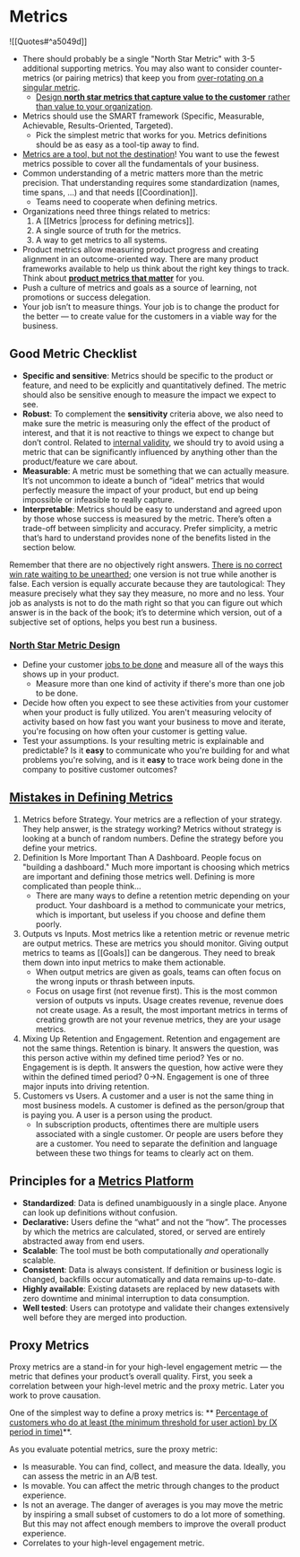 # Metrics

![[Quotes#^a5049d]]

- There should probably be a single "North Star Metric" with 3-5 additional supporting metrics. You may also want to consider counter-metrics (or pairing metrics) that keep you from [over-rotating on a singular metric](https://www.dataliftoff.com/wp-content/uploads/2022/10/tennis_balls-1536x2048.jpeg).
	-  [Design **north star metrics that capture value to the customer** rather than value to your organization](https://roundup.getdbt.com/p/the-perfect-north-star-metric).
- Metrics should use the SMART framework (Specific, Measurable, Achievable, Results-Oriented, Targeted).
	- Pick the simplest metric that works for you. Metrics definitions should be as easy as a tool-tip away to find.
- [Metrics are a tool, but not the destination](https://breakingpoint.substack.com/p/you-have-too-many-metrics)! You want to use the fewest metrics possible to cover all the fundamentals of your business.
- Common understanding of a metric matters more than the metric precision. That understanding requires some standardization (names, time spans, ...) and that needs [[Coordination]].
	- Teams need to cooperate when defining metrics.
- Organizations need three things related to metrics:
	1. A [[Metrics |process for defining metrics]].
	2. A single source of truth for the metrics.
	3. A way to get metrics to all systems.
- Product metrics allow measuring product progress and creating alignment in an outcome-oriented way. There are many product frameworks available to help us think about the right key things to track. Think about **[product metrics that matter](https://uxdesign.cc/product-metrics-that-matter-951b9e4d4eca)** for you.
- Push a culture of metrics and goals as a source of learning, not promotions or success delegation.
- Your job isn’t to measure things. Your job is to change the product for the better — to create value for the customers in a viable way for the business.

## Good Metric Checklist

- **Specific and sensitive**: Metrics should be specific to the product or feature, and need to be explicitly and quantitatively defined. The metric should also be sensitive enough to measure the impact we expect to see.
- **Robust**: To complement the **sensitivity** criteria above, we also need to make sure the metric is measuring only the effect of the product of interest, and that it is not reactive to things we expect to change but don’t control. Related to [internal validity](https://en.wikipedia.org/wiki/Internal_validity), we should try to avoid using a metric that can be significantly influenced by anything other than the product/feature we care about.
- **Measurable**: A metric must be something that we can actually measure. It’s not uncommon to ideate a bunch of “ideal” metrics that would perfectly measure the impact of your product, but end up being impossible or infeasible to really capture.
- **Interpretable**: Metrics should be easy to understand and agreed upon by those whose success is measured by the metric. There’s often a trade-off between simplicity and accuracy. Prefer simplicity, a metric that’s hard to understand provides none of the benefits listed in the section below.

Remember that there are no objectively right answers. [There is no correct win rate waiting to be unearthed](https://mobile.twitter.com/bennstancil/status/1428837214545395712); one version is not true while another is false. Each version is equally accurate because they are tautological: They measure precisely what they say they measure, no more and no less. Your job as analysts is not to do the math right so that you can figure out which answer is in the back of the book; it’s to determine which version, out of a subjective set of options, helps you best run a business.

### [North Star Metric Design](https://roundup.getdbt.com/p/the-perfect-north-star-metric)

- Define your customer [jobs to be done](https://hbr.org/2016/09/know-your-customers-jobs-to-be-done) and measure all of the ways this shows up in your product.
	- Measure more than one kind of activity if there's more than one job to be done.
- Decide how often you expect to see these activities from your customer when your product is fully utilized. You aren't measuring velocity of activity based on how fast you want your business to move and iterate, you're focusing on how often your customer is getting value.
- Test your assumptions. Is your resulting metric is explainable and predictable? Is it **easy** to communicate who you're building for and what problems you're solving, and is it **easy** to trace work being done in the company to positive customer outcomes?

## [Mistakes in Defining Metrics](https://brianbalfour.com/quick-takes/common-mistakes-defining-metrics)

1. Metrics before Strategy. Your metrics are a reflection of your strategy. They help answer, is the strategy working? Metrics without strategy is looking at a bunch of random numbers. Define the strategy before you define your metrics.
2. Definition Is More Important Than A Dashboard. People focus on "building a dashboard." Much more important is choosing which metrics are important and defining those metrics well. Defining is more complicated than people think...
	- There are many ways to define a retention metric depending on your product. Your dashboard is a method to communicate your metrics, which is important, but useless if you choose and define them poorly.
3. Outputs vs Inputs. Most metrics like a retention metric or revenue metric are output metrics. These are metrics you should monitor. Giving output metrics to teams as [[Goals]] can be dangerous. They need to break them down into input metrics to make them actionable.
	- When output metrics are given as goals, teams can often focus on the wrong inputs or thrash between inputs.
	- Focus on usage first (not revenue first). This is the most common version of outputs vs inputs.  Usage creates revenue, revenue does not create usage.  As a result, the most important metrics in terms of creating growth are not your revenue metrics, they are your usage metrics.
4. Mixing Up Retention and Engagement. Retention and engagement are not the same things. Retention is binary.  It answers the question, was this person active within my defined time period?  Yes or no. Engagement is is depth. It answers the question, how active were they within the defined timed period? 0→N. Engagement is one of three major inputs into driving retention.
5. Customers vs Users. A customer and a user is not the same thing in most business models.  A customer is defined as the person/group that is paying you.  A user is a person using the product.
	- In subscription products, oftentimes there are multiple users associated with a single customer.  Or people are users before they are a customer.  You need to separate the definition and language between these two things for teams to clearly act on them.

## Principles for a [Metrics Platform](https://medium.com/airbnb-engineering/airbnb-metric-computation-with-minerva-part-2-9afe6695b486)

- **Standardized**: Data is defined unambiguously in a single place. Anyone can look up definitions without confusion.
- **Declarative:** Users define the “what” and not the “how”. The processes by which the metrics are calculated, stored, or served are entirely abstracted away from end users.
- **Scalable**: The tool must be both computationally _and_ operationally scalable.
- **Consistent**: Data is always consistent. If definition or business logic is changed, backfills occur automatically and data remains up-to-date.
- **Highly available**: Existing datasets are replaced by new datasets with zero downtime and minimal interruption to data consumption.
- **Well tested**: Users can prototype and validate their changes extensively well before they are merged into production.

## Proxy Metrics

Proxy metrics are a stand-in for your high-level engagement metric — the metric that defines your product’s overall quality. First, you seek a correlation between your high-level metric and the proxy metric. Later you work to prove causation.

One of the simplest way to define a proxy metrics is: ** [Percentage of customers who do at least (the minimum threshold for user action) by (X period in time)](https://gibsonbiddle.medium.com/4-proxy-metrics-a82dd30ca810)**.

As you evaluate potential metrics, sure the proxy metric:

- Is measurable. You can find, collect, and measure the data. Ideally, you can assess the metric in an A/B test.
- Is movable. You can affect the metric through changes to the product experience.
- Is not an average. The danger of averages is you may move the metric by inspiring a small subset of customers to do a lot more of something. But this may not affect enough members to improve the overall product experience.
- Correlates to your high-level engagement metric.

